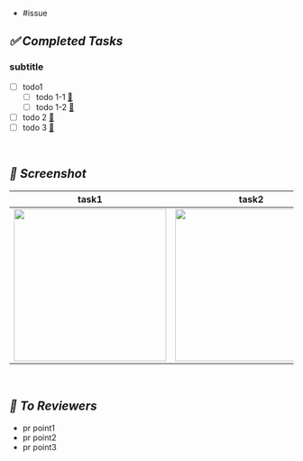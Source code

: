 - #issue
## *✅ Completed Tasks*
### subtitle
- [ ] todo1
    - [ ] todo 1-1 [🔗]()
    - [ ] todo 1-2 [🔗]()
- [ ] todo 2 [🔗]()
- [ ] todo 3 [🔗]()
<br>

## *📸 Screenshot*
| task1 | task2 | task3 |
| :---: | :---: | :---: |
| <img src="" width="270"> | <img src="" width="270"> | <img src="" width="270"> |
<br>

## *📢 To Reviewers*
- pr point1
- pr point2
- pr point3
